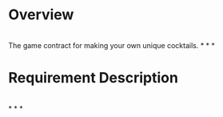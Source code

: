 <h1>Overview</h1><br>
The game contract for making your own unique cocktails.
* * *

<h1>Requirement Description</h1><br>
* * *